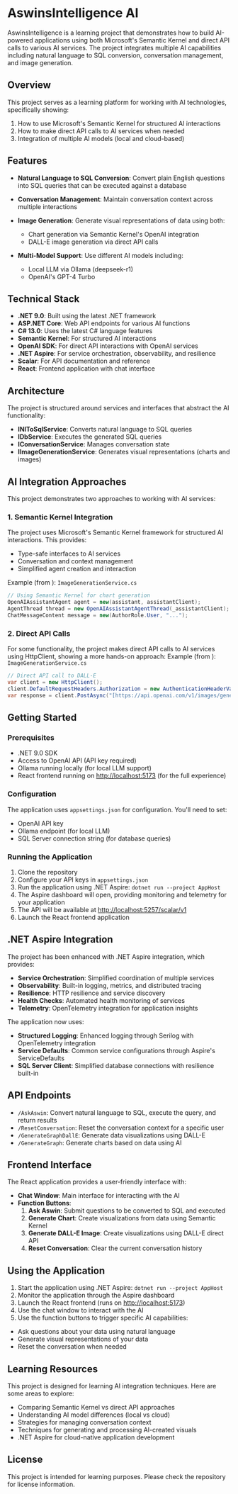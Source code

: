 # AswinsIntelligence AI
AswinsIntelligence is a learning project that demonstrates how to build AI-powered applications using both Microsoft's Semantic Kernel and direct API calls to various AI services. The project integrates multiple AI capabilities including natural language to SQL conversion, conversation management, and image generation.
## Overview
This project serves as a learning platform for working with AI technologies, specifically showing:
1. How to use Microsoft's Semantic Kernel for structured AI interactions
2. How to make direct API calls to AI services when needed
3. Integration of multiple AI models (local and cloud-based)

## Features
- **Natural Language to SQL Conversion**: Convert plain English questions into SQL queries that can be executed against a database
- **Conversation Management**: Maintain conversation context across multiple interactions
- **Image Generation**: Generate visual representations of data using both:
  - Chart generation via Semantic Kernel's OpenAI integration
  - DALL-E image generation via direct API calls

- **Multi-Model Support**: Use different AI models including:
  - Local LLM via Ollama (deepseek-r1)
  - OpenAI's GPT-4 Turbo

## Technical Stack
- **.NET 9.0**: Built using the latest .NET framework
- **ASP.NET Core**: Web API endpoints for various AI functions
- **C# 13.0**: Uses the latest C# language features
- **Semantic Kernel**: For structured AI interactions
- **OpenAI SDK**: For direct API interactions with OpenAI services
- **.NET Aspire**: For service orchestration, observability, and resilience
- **Scalar**: For API documentation and reference
- **React**: Frontend application with chat interface

## Architecture
The project is structured around services and interfaces that abstract the AI functionality:
- **INlToSqlService**: Converts natural language to SQL queries
- **IDbService**: Executes the generated SQL queries
- **IConversationService**: Manages conversation state
- **IImageGenerationService**: Generates visual representations (charts and images)

## AI Integration Approaches
This project demonstrates two approaches to working with AI services:
### 1. Semantic Kernel Integration
The project uses Microsoft's Semantic Kernel framework for structured AI interactions. This provides:
- Type-safe interfaces to AI services
- Conversation and context management
- Simplified agent creation and interaction

Example (from ): `ImageGenerationService.cs`
```csharp 
// Using Semantic Kernel for chart generation 
OpenAIAssistantAgent agent = new(assistant, assistantClient); 
AgentThread thread = new OpenAIAssistantAgentThread(_assistantClient); 
ChatMessageContent message = new(AuthorRole.User, "...");
``` 
### 2. Direct API Calls
For some functionality, the project makes direct API calls to AI services using HttpClient, showing a more hands-on approach:
Example (from ): `ImageGenerationService.cs`
```csharp 
// Direct API call to DALL-E 
var client = new HttpClient(); 
client.DefaultRequestHeaders.Authorization = new AuthenticationHeaderValue("Bearer", _configuration["OpenAi:ApiKey"]); 
var response = client.PostAsync("[https://api.openai.com/v1/images/generations](https://api.openai.com/v1/images/generations)", content).GetAwaiter().GetResult();
``` 
## Getting Started
### Prerequisites
- .NET 9.0 SDK
- Access to OpenAI API (API key required)
- Ollama running locally (for local LLM support)
- React frontend running on [http://localhost:5173](http://localhost:5173) (for the full experience)

### Configuration
The application uses `appsettings.json` for configuration. You'll need to set:
- OpenAI API key
- Ollama endpoint (for local LLM)
- SQL Server connection string (for database queries)

### Running the Application
1. Clone the repository
2. Configure your API keys in `appsettings.json`
3. Run the application using .NET Aspire: `dotnet run --project AppHost`
4. The Aspire dashboard will open, providing monitoring and telemetry for your application
5. The API will be available at [http://localhost:5257/scalar/v1](http://localhost:5257/scalar/v1)
6. Launch the React frontend application

## .NET Aspire Integration
The project has been enhanced with .NET Aspire integration, which provides:
- **Service Orchestration**: Simplified coordination of multiple services
- **Observability**: Built-in logging, metrics, and distributed tracing
- **Resilience**: HTTP resilience and service discovery
- **Health Checks**: Automated health monitoring of services
- **Telemetry**: OpenTelemetry integration for application insights

The application now uses:
- **Structured Logging**: Enhanced logging through Serilog with OpenTelemetry integration
- **Service Defaults**: Common service configurations through Aspire's ServiceDefaults
- **SQL Server Client**: Simplified database connections with resilience built-in

## API Endpoints
- `/AskAswin`: Convert natural language to SQL, execute the query, and return results
- `/ResetConversation`: Reset the conversation context for a specific user
- `/GenerateGraphDallE`: Generate data visualizations using DALL-E
- `/GenerateGraph`: Generate charts based on data using AI

## Frontend Interface
The React application provides a user-friendly interface with:
- **Chat Window**: Main interface for interacting with the AI
- **Function Buttons**:
  1. **Ask Aswin**: Submit questions to be converted to SQL and executed
  2. **Generate Chart**: Create visualizations from data using Semantic Kernel
  3. **Generate DALL-E Image**: Create visualizations using DALL-E direct API
  4. **Reset Conversation**: Clear the current conversation history

## Using the Application
1. Start the application using .NET Aspire: `dotnet run --project AppHost`
2. Monitor the application through the Aspire dashboard
3. Launch the React frontend (runs on [http://localhost:5173](http://localhost:5173))
4. Use the chat window to interact with the AI
5. Use the function buttons to trigger specific AI capabilities:
  - Ask questions about your data using natural language
  - Generate visual representations of your data
  - Reset the conversation when needed

## Learning Resources
This project is designed for learning AI integration techniques. Here are some areas to explore:
- Comparing Semantic Kernel vs direct API approaches
- Understanding AI model differences (local vs cloud)
- Strategies for managing conversation context
- Techniques for generating and processing AI-created visuals
- .NET Aspire for cloud-native application development

## License
This project is intended for learning purposes. Please check the repository for license information.
